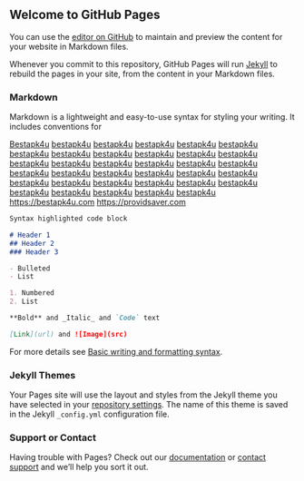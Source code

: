 ## Welcome to GitHub Pages

You can use the [editor on GitHub](https://github.com/juli798/mili/edit/main/README.md) to maintain and preview the content for your website in Markdown files.

Whenever you commit to this repository, GitHub Pages will run [Jekyll](https://jekyllrb.com/) to rebuild the pages in your site, from the content in your Markdown files.

### Markdown

Markdown is a lightweight and easy-to-use syntax for styling your writing. It includes conventions for

<a href="http://www.google.com/url?q=http%3A%2F%2Fbestapk4u.com%2F
">Bestapk4u</a>
<a href="http://maps.google.com/url?sa=t&url=http%3A%2F%2Fbestapk4u.com/%2F
">bestapk4u</a>
<a href="http://plus.google.com/url?q=http%3A%2F%2Fbestapk4u.com">bestapk4u</a>
<a href="http://www.google.com/url?q=http%3A%2F%2Fbestapk4u.com">bestapk4u</a>
<a href="http://images.google.de/url?sa=t&url=https%3A%2F%2Fbestapk4u.com%2F">bestapk4u</a>
<a href="http://images.google.es/url?sa=t&url=https%3A%2F%2Fbestapk4u.com%2F">bestapk4u</a>
<a href="http://maps.google.co.jp/url?sa=t&url=https%3A%2F%2Fbestapk4u.com">bestapk4u</a>
<a href="http://images.google.com.br/url?sa=t&url=https%3A%2F%2Fbestapk4u.com%2F">bestapk4u</a>
<a href="http://images.google.co.uk/url?sa=t&url=https%3A%2F%2Fbestapk4u.com%2F">bestapk4u</a>
<a href="http://cse.google.fr/url?sa=t&url=https%3A%2F%2Fbestapk4u.com%2F">bestapk4u</a>
<a href="http://images.google.it/url?sa=t&url=https%3A%2F%2Fbestapk4u.com%2F">bestapk4u</a>
<a href="http://cse.google.ru/url?sa=t&url=https%3A%2F%2Fbestapk4u.com%2F">bestapk4u</a>
<a href="http://images.google.pl/url?sa=t&url=https%3A%2F%2Fbestapk4u.com%2F">bestapk4u</a>
<a href="http://ipv4.google.com/url?q=https%3A%2F%2Fwww.bestapk4u.com%2F">bestapk4u</a>
<a href="http://images.google.co.in/url?sa=t&url=https%3A%2F%2Fbestapk4u.com%2F">bestapk4u</a>
<a href="http://images.google.ca/url?sa=t&url=https%3A%2F%2Fbestapk4u.com%2F">bestapk4u</a>
<a href="http://cse.google.nl/url?sa=t&url=https%3A%2F%2Fbestapk4u.com%2F">bestapk4u</a>
<a href="http://images.google.com.tw/url?sa=t&url=https%3A%2F%2Fbestapk4u.com%2F">bestapk4u</a>
<a href="http://images.google.cz/url?sa=t&url=https%3A%2F%2Fbestapk4u.com%2F">bestapk4u</a>
<a href="http://images.google.com.mx/url?sa=t&url=https%3A%2F%2Fbestapk4u.com">bestapk4u</a>
<a href="http://www.google.com.au/url?sa=t&url=https%3A%2F%2Fbestapk4u.com">bestapk4u</a>
<a href="http://images.google.co.id/url?sa=t&url=https%3A%2F%2Fbestapk4u.com%2F">bestapk4u</a>
<a href="http://images.google.co.th/url?q=https%3A%2F%2Fbestapk4u.com%2F">bestapk4u</a>
<a href="http://images.google.com.ua/url?sa=t&url=https%3A%2F%2Fbestapk4u.com%2F">bestapk4u</a>
<a href="http://images.google.com.ar/url?sa=t&url=https%3A%2F%2Fbestapk4u.com%2F">bestapk4u</a>
<a href="http://images.google.be/url?sa=t&url=https%3A%2F%2Fbestapk4u.com%2F">bestapk4u</a>
<a href="http://images.google.se/url?sa=t&url=https%3A%2F%2Fbestapk4u.com%2F">bestapk4u</a>
<a href="http://images.google.ch/url?sa=t&url=https%3A%2F%2Fbestapk4u.com%2F">bestapk4u</a>
<a href="http://images.google.com.tr/url?sa=t&url=https%3A%2F%2Fbestapk4u.com%2F
">bestapk4u</a>
<a href="http://maps.google.ro/url?sa=t&url=https%3A%2F%2Fbestapk4u.com">bestapk4u</a>
<a href="http://images.google.gr/url?sa=t&url=https%3A%2F%2Fbestapk4u.com%2F">bestapk4u</a>
<a href="http://images.google.com/url?q=http%3A%2F%2Fbestapk4u.com%2F">bestapk4u</a>
<a href="http://images.google.pt/url?sa=t&url=https%3A%2F%2Fbestapk4u.com">bestapk4u</a>
<a href="http://images.google.cl/url?sa=t&url=https%3A%2F%2Fbestapk4u.com%2F">bestapk4u</a>
<a href="http://images.google.co.kr/url?sa=t&url=https%3A%2F%2Fbestapk4u.com%2F">bestapk4u</a>
https://bestapk4u.com
https://providsaver.com
```markdown
Syntax highlighted code block

# Header 1
## Header 2
### Header 3

- Bulleted
- List

1. Numbered
2. List

**Bold** and _Italic_ and `Code` text

[Link](url) and ![Image](src)
```

For more details see [Basic writing and formatting syntax](https://docs.github.com/en/github/writing-on-github/getting-started-with-writing-and-formatting-on-github/basic-writing-and-formatting-syntax).

### Jekyll Themes

Your Pages site will use the layout and styles from the Jekyll theme you have selected in your [repository settings](https://github.com/juli798/mili/settings/pages). The name of this theme is saved in the Jekyll `_config.yml` configuration file.

### Support or Contact

Having trouble with Pages? Check out our [documentation](https://docs.github.com/categories/github-pages-basics/) or [contact support](https://support.github.com/contact) and we’ll help you sort it out.
